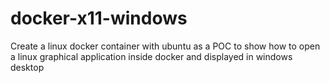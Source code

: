 # docker-x11-windows
Create a linux docker container with ubuntu as a POC to show how to open a linux graphical application inside docker and displayed in windows desktop
